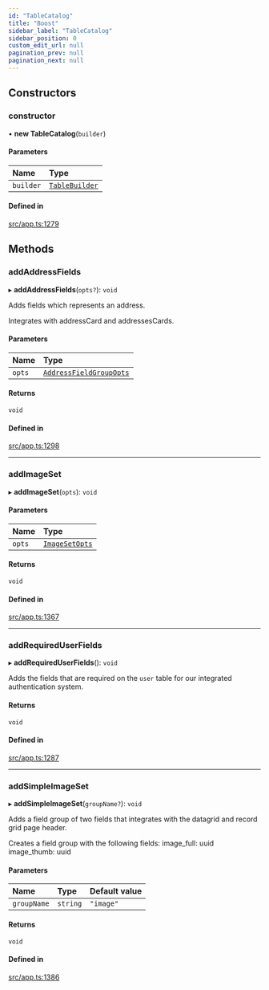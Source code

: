 ```yaml
---
id: "TableCatalog"
title: "Boost"
sidebar_label: "TableCatalog"
sidebar_position: 0
custom_edit_url: null
pagination_prev: null
pagination_next: null
---
```


## Constructors

### constructor

• **new TableCatalog**(`builder`)

#### Parameters

| Name | Type |
| :------ | :------ |
| `builder` | [`TableBuilder`](TableBuilder.md) |

#### Defined in

[src/app.ts:1279](https://github.com/yolmio/boost/blob/5cada48/src/app.ts#L1279)

## Methods

### addAddressFields

▸ **addAddressFields**(`opts?`): `void`

Adds fields which represents an address.

Integrates with addressCard and addressesCards.

#### Parameters

| Name | Type |
| :------ | :------ |
| `opts` | [`AddressFieldGroupOpts`](../interfaces/AddressFieldGroupOpts.md) |

#### Returns

`void`

#### Defined in

[src/app.ts:1298](https://github.com/yolmio/boost/blob/5cada48/src/app.ts#L1298)

___

### addImageSet

▸ **addImageSet**(`opts`): `void`

#### Parameters

| Name | Type |
| :------ | :------ |
| `opts` | [`ImageSetOpts`](../interfaces/ImageSetOpts.md) |

#### Returns

`void`

#### Defined in

[src/app.ts:1367](https://github.com/yolmio/boost/blob/5cada48/src/app.ts#L1367)

___

### addRequiredUserFields

▸ **addRequiredUserFields**(): `void`

Adds the fields that are required on the `user` table for our integrated authentication
system.

#### Returns

`void`

#### Defined in

[src/app.ts:1287](https://github.com/yolmio/boost/blob/5cada48/src/app.ts#L1287)

___

### addSimpleImageSet

▸ **addSimpleImageSet**(`groupName?`): `void`

Adds a field group of two fields that integrates with the datagrid and record grid page header.

Creates a field group with the following fields:
image_full: uuid
image_thumb: uuid

#### Parameters

| Name | Type | Default value |
| :------ | :------ | :------ |
| `groupName` | `string` | `"image"` |

#### Returns

`void`

#### Defined in

[src/app.ts:1386](https://github.com/yolmio/boost/blob/5cada48/src/app.ts#L1386)
